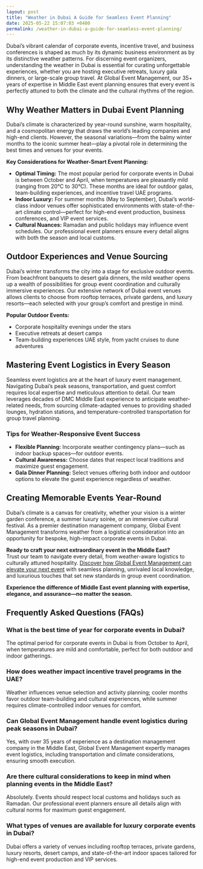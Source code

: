 ```yaml
---
layout: post
title: "Weather in Dubai A Guide for Seamless Event Planning"
date: 2025-05-22 15:07:03 +0400
permalink: /weather-in-dubai-a-guide-for-seamless-event-planning/
---
```

Dubai’s vibrant calendar of corporate events, incentive travel, and business conferences is shaped as much by its dynamic business environment as by its distinctive weather patterns. For discerning event organizers, understanding the weather in Dubai is essential for curating unforgettable experiences, whether you are hosting executive retreats, luxury gala dinners, or large-scale group travel. At Global Event Management, our 35+ years of expertise in Middle East event planning ensures that every event is perfectly attuned to both the climate and the cultural rhythms of the region.

## Why Weather Matters in Dubai Event Planning

Dubai’s climate is characterized by year-round sunshine, warm hospitality, and a cosmopolitan energy that draws the world’s leading companies and high-end clients. However, the seasonal variations—from the balmy winter months to the iconic summer heat—play a pivotal role in determining the best times and venues for your events.

**Key Considerations for Weather-Smart Event Planning:**
- **Optimal Timing:** The most popular period for corporate events in Dubai is between October and April, when temperatures are pleasantly mild (ranging from 20°C to 30°C). These months are ideal for outdoor galas, team-building experiences, and incentive travel UAE programs.
- **Indoor Luxury:** For summer months (May to September), Dubai’s world-class indoor venues offer sophisticated environments with state-of-the-art climate control—perfect for high-end event production, business conferences, and VIP event services.
- **Cultural Nuances:** Ramadan and public holidays may influence event schedules. Our professional event planners ensure every detail aligns with both the season and local customs.

## Outdoor Experiences and Venue Sourcing

Dubai’s winter transforms the city into a stage for exclusive outdoor events. From beachfront banquets to desert gala dinners, the mild weather opens up a wealth of possibilities for group event coordination and culturally immersive experiences. Our extensive network of Dubai event venues allows clients to choose from rooftop terraces, private gardens, and luxury resorts—each selected with your group’s comfort and prestige in mind.

**Popular Outdoor Events:**
- Corporate hospitality evenings under the stars
- Executive retreats at desert camps
- Team-building experiences UAE style, from yacht cruises to dune adventures

## Mastering Event Logistics in Every Season

Seamless event logistics are at the heart of luxury event management. Navigating Dubai’s peak seasons, transportation, and guest comfort requires local expertise and meticulous attention to detail. Our team leverages decades of DMC Middle East experience to anticipate weather-related needs, from sourcing climate-adapted venues to providing shaded lounges, hydration stations, and temperature-controlled transportation for group travel planning.

### Tips for Weather-Responsive Event Success
- **Flexible Planning:** Incorporate weather contingency plans—such as indoor backup spaces—for outdoor events.
- **Cultural Awareness:** Choose dates that respect local traditions and maximize guest engagement.
- **Gala Dinner Planning:** Select venues offering both indoor and outdoor options to elevate the guest experience regardless of weather.

## Creating Memorable Events Year-Round

Dubai’s climate is a canvas for creativity, whether your vision is a winter garden conference, a summer luxury soirée, or an immersive cultural festival. As a premier destination management company, Global Event Management transforms weather from a logistical consideration into an opportunity for bespoke, high-impact corporate events in Dubai.

**Ready to craft your next extraordinary event in the Middle East?**  
Trust our team to navigate every detail, from weather-aware logistics to culturally attuned hospitality. [Discover how Global Event Management can elevate your next event](https://geventm.com/) with seamless planning, unrivaled local knowledge, and luxurious touches that set new standards in group event coordination.

**Experience the difference of Middle East event planning with expertise, elegance, and assurance—no matter the season.**

## Frequently Asked Questions (FAQs)

### What is the best time of year for corporate events in Dubai?
The optimal period for corporate events in Dubai is from October to April, when temperatures are mild and comfortable, perfect for both outdoor and indoor gatherings.

### How does weather impact incentive travel programs in the UAE?
Weather influences venue selection and activity planning; cooler months favor outdoor team-building and cultural experiences, while summer requires climate-controlled indoor venues for comfort.

### Can Global Event Management handle event logistics during peak seasons in Dubai?
Yes, with over 35 years of experience as a destination management company in the Middle East, Global Event Management expertly manages event logistics, including transportation and climate considerations, ensuring smooth execution.

### Are there cultural considerations to keep in mind when planning events in the Middle East?
Absolutely. Events should respect local customs and holidays such as Ramadan. Our professional event planners ensure all details align with cultural norms for maximum guest engagement.

### What types of venues are available for luxury corporate events in Dubai?
Dubai offers a variety of venues including rooftop terraces, private gardens, luxury resorts, desert camps, and state-of-the-art indoor spaces tailored for high-end event production and VIP services.

<script type="application/ld+json">
{
  "@context": "https://schema.org",
  "@type": "BlogPosting",
  "headline": "Weather in Dubai A Guide for Seamless Event Planning",
  "description": "Learn how Dubai's unique weather patterns impact corporate events, incentive travel, and business conferences. Expert tips from Global Event Management for seamless Middle East event planning.",
  "author": {
    "@type": "Person",
    "name": "Global Event Management"
  },
  "publisher": {
    "@type": "Person",
    "name": "Global Event Management"
  },
  "datePublished": "2024-06-01",
  "mainEntityOfPage": {
    "@type": "WebPage",
    "@id": "https://geventm.com/blog/weather-in-dubai-guide"
  },
  "keywords": "Middle East event planning, corporate events in Dubai, destination management company, incentive travel UAE, business conferences Middle East, luxury event management, group travel planning, event logistics, cultural experiences, Dubai corporate hospitality",
  "image": "https://geventm.com/images/blog/weather-dubai-event-planning.jpg"
}
</script>

<script type="application/ld+json">
{
  "@context": "https://schema.org",
  "@type": "FAQPage",
  "mainEntity": [
    {
      "@type": "Question",
      "name": "What is the best time of year for corporate events in Dubai?",
      "acceptedAnswer": {
        "@type": "Answer",
        "text": "The optimal period for corporate events in Dubai is from October to April, when temperatures are mild and comfortable, perfect for both outdoor and indoor gatherings."
      }
    },
    {
      "@type": "Question",
      "name": "How does weather impact incentive travel programs in the UAE?",
      "acceptedAnswer": {
        "@type": "Answer",
        "text": "Weather influences venue selection and activity planning; cooler months favor outdoor team-building and cultural experiences, while summer requires climate-controlled indoor venues for comfort."
      }
    },
    {
      "@type": "Question",
      "name": "Can Global Event Management handle event logistics during peak seasons in Dubai?",
      "acceptedAnswer": {
        "@type": "Answer",
        "text": "Yes, with over 35 years of experience as a destination management company in the Middle East, Global Event Management expertly manages event logistics, including transportation and climate considerations, ensuring smooth execution."
      }
    },
    {
      "@type": "Question",
      "name": "Are there cultural considerations to keep in mind when planning events in the Middle East?",
      "acceptedAnswer": {
        "@type": "Answer",
        "text": "Absolutely. Events should respect local customs and holidays such as Ramadan. Our professional event planners ensure all details align with cultural norms for maximum guest engagement."
      }
    },
    {
      "@type": "Question",
      "name": "What types of venues are available for luxury corporate events in Dubai?",
      "acceptedAnswer": {
        "@type": "Answer",
        "text": "Dubai offers a variety of venues including rooftop terraces, private gardens, luxury resorts, desert camps, and state-of-the-art indoor spaces tailored for high-end event production and VIP services."
      }
    }
  ]
}
</script>